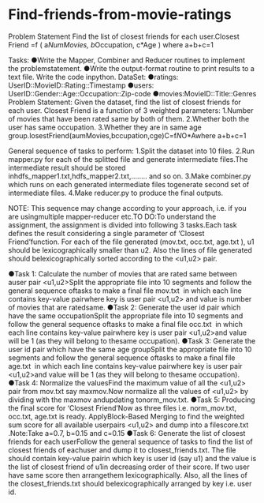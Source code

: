 # Find-friends-from-movie-ratings
Problem Statement
Find the list of closest friends for each user.Closest Friend =f ( a*NumMovies, b*Occupation, c*Age )
where a+b+c=1

Tasks​:
  ●Write the Mapper, Combiner and Reducer routines to implement the problemstatement.
  ●Write the output-format routine to print results to a text file. Write the code inpython.
DataSet:
  ●ratings:​ UserID::MovieID::Rating::Timestamp
  ●users:​ UserID::Gender::Age::Occupation::Zip-code
  ●movies:​ MovieID::Title::Genres
Problem Statement:
  ​​​Given the dataset, find the list of closest friends for each user.
  Closest Friend is a function of 3 weighted parameters:
    1.Number of movies that have been rated same by both of them.
    2.Whether both the user has same occupation.
    3.Whether they are in same age group.losestFriend(aumMovies,bccupation,cge)C=f*N*O*Awhere a+b+c=1
    
    
General sequence of tasks to perform:
1.Split the dataset into 10 files.
2.Run mapper.py for each of the splitted file and generate intermediate files.The intermediate result should be stored inhdfs_mapper1.txt,hdfs_mapper2.txt,........ and so on.
3.Make combiner.py which runs on each generated intermediate files togenerate second set of intermediate files.
4.Make reducer.py to produce the final outputs.


NOTE: This sequence may change according to your approach, i.e. if you are usingmultiple mapper-reducer etc.TO DO:To understand the assignment, the assignment is divided into following 3 tasks.Each task defines the result considering a single parameter of ‘Closest Friend’function. ​For each of the file generated (mov.txt, occ.txt, age.txt ), u1 should be
lexicographically smaller than u2. Also the lines of file generated should belexicographically sorted according to the <u1,u2> pair.

●Task 1: Calculate the number of movies that are rated same between auser pair <u1,u2>Split the appropriate file into 10 segments and follow the general sequence oftasks to make a final file ​mov.txt ​ in which each line contains key-value pairwhere key is user pair <u1,u2> and value is number of movies that are ratedsame.
●Task 2: Generate the user id pair which have the same occupationSplit the appropriate file into 10 segments and follow the general sequence oftasks to make a final file ​occ.txt ​ in which each line contains key-value pairwhere key is user pair <u1,u2>​​and value will be 1 (as they will belong to thesame occupation).
●Task 3: Generate the user id pair which have the same age groupSplit the appropriate file into 10 segments and follow the general sequence oftasks to make a final file ​age.txt ​ in which each line contains key-value pairwhere key is user pair <u1,u2>​​and value will be 1 (as they will belong to thesame occupation).
●Task 4: Normalize the valuesFind the maximum value of all the <u1,u2> pair from mov.txt say ​maxmov​.Now normalize all the values of <u1,u2> by dividing with the ​maxmov​ andupdating to ​norm_mov.txt​.
●Task 5: Producing the final score for ‘Closest Friend’Now as three files i.e. norm_mov.txt, occ.txt, age.txt is ready. ApplyBlock-Based Merging to find the weighted sum score for all available userpairs <u1,u2> and dump into a file ​score.txt​.Note:​​Take a=0.7, b=0.15 and c=0.15
●Task 6: Generate the list of closest friends for each userFollow the general sequence of tasks to find the list of closest friends of eachuser and dump it to closest_friends.txt. The file should contain key-value pairin which key is user id (say u1) and the value is the list of closest friend of u1in decreasing order of their score. If two user have same score then arrangethem lexicographically. Also, all the lines of the closest_friends.txt should belexicographically arranged by key i.e. user id.
